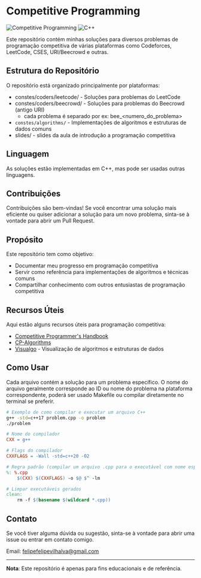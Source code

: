# Competitive Programming

![Competitive Programming](https://img.shields.io/badge/Competitive-Programming-blue) ![C++](https://img.shields.io/badge/Language-C%2B%2B-red)

Este repositório contém minhas soluções para diversos problemas de programação competitiva de várias plataformas como Codeforces, LeetCode, CSES, URI/Beecrowd e outras.

## Estrutura do Repositório

O repositório está organizado principalmente por plataformas:

- constes/coders/leetcode/ - Soluções para problemas do LeetCode
- constes/coders/beecrowd/ - Soluções para problemas do Beecrowd (antigo URI)
  - cada problema é separado por ex: bee_<numero_do_problema>
- `constes/algorithms/` - Implementações de algoritmos e estruturas de dados comuns
- slides/  - slides da aula de introdução a programação competitiva

## Linguagem

As soluções estão implementadas em C++, mas pode ser usadas outras linguagens.

## Contribuições

Contribuições são bem-vindas! Se você encontrar uma solução mais eficiente ou quiser adicionar a solução para um novo problema, sinta-se à vontade para abrir um Pull Request.

## Propósito

Este repositório tem como objetivo:

- Documentar meu progresso em programação competitiva
- Servir como referência para implementações de algoritmos e técnicas comuns
- Compartilhar conhecimento com outros entusiastas de programação competitiva

## Recursos Úteis

Aqui estão alguns recursos úteis para programação competitiva:

- [Competitive Programmer's Handbook](https://cses.fi/book/book.pdf)
- [CP-Algorithms](https://cp-algorithms.com/)
- [Visualgo](https://visualgo.net/) - Visualização de algoritmos e estruturas de dados

## Como Usar

Cada arquivo contém a solução para um problema específico. O nome do arquivo geralmente corresponde ao ID ou nome do problema na plataforma correspondente, poderá ser usado Makefile ou compilar diretamente no terminal se preferir.

```bash
# Exemplo de como compilar e executar um arquivo C++
g++ -std=c++17 problem.cpp -o problem
./problem


```

```makefile
# Nome do compilador
CXX = g++

# Flags do compilador
CXXFLAGS = -Wall -std=c++20 -O2

# Regra padrão (compilar um arquivo .cpp para o executável com nome especificado)
%: %.cpp
	$(CXX) $(CXXFLAGS) -o $@ $^ -lm

# Limpar executáveis gerados
clean:
	rm -f $(basename $(wildcard *.cpp))
```

## Contato

Se você tiver alguma dúvida ou sugestão, sinta-se à vontade para abrir uma issue ou entrar em contato comigo.



Email: felipefelipevilhalva@gmail.com

------

**Nota**: Este repositório é apenas para fins educacionais e de referência.